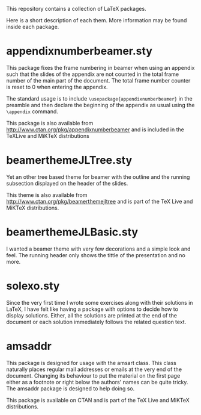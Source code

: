 This repository contains a collection of LaTeX packages.

Here is a short description of each them. More information may be found
inside each package.

# appendixnumberbeamer.sty

This package fixes the frame numbering in beamer when using an appendix
such that the slides of the appendix are not counted in the total frame
number of the main part of the document. The total frame number counter
is reset to 0 when entering the appendix. 

The standard usage is to include `\usepackage{appendixnumberbeamer}` in
the preamble and then declare the beginning of the appendix as usual
using the `\appendix` command.

This package is also available from
http://www.ctan.org/pkg/appendixnumberbeamer and is included in the
TeXLive and MiKTeX distributions

# beamerthemeJLTree.sty

Yet an other tree based theme for beamer with the outline and the
running subsection displayed on the header of the slides.

This theme is also available from
http://www.ctan.org/pkg/beamerthemejltree and is part of the TeX Live
and MiKTeX distributions. 

# beamerthemeJLBasic.sty

I wanted a beamer theme with very few decorations and a simple look and
feel. The running header only shows the tittle of the presentation and
no more.

# solexo.sty

Since the very first time I wrote some exercises along with their solutions
in LaTeX, I have felt like having a package with options to decide how to
display solutions. Either, all the solutions are printed at the end of the
document or each solution immediately follows the related question text.


# amsaddr

This package is designed for usage with the amsart class. This class
naturally places regular mail addresses or emails at the very end of the
document. Changing its behaviour to put the material on the first page
either as a footnote or right below the authors' names can be quite
tricky. The amsaddr package is designed to help doing so.

This package is available on CTAN and is part of the TeX Live and MiKTeX
distributions. 
